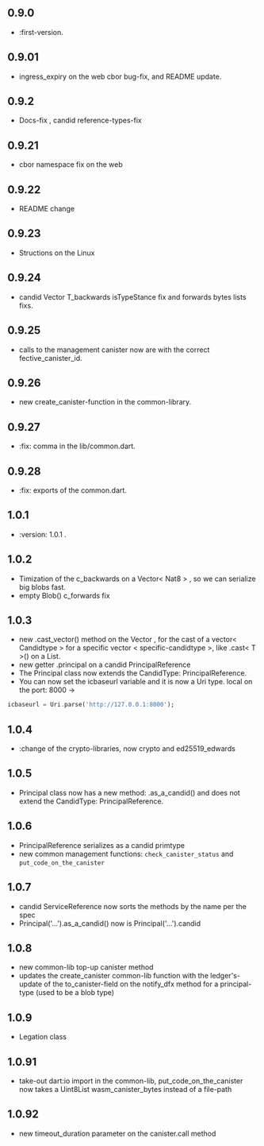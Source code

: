 ## 0.9.0

* :first-version.

## 0.9.01

* ingress_expiry on the web cbor bug-fix, and README update.

## 0.9.2

* Docs-fix , candid reference-types-fix

## 0.9.21

* cbor namespace fix on the web

## 0.9.22

* README change

## 0.9.23

* Structions on the Linux

## 0.9.24

* candid Vector T_backwards isTypeStance fix and forwards bytes lists fixs.  

## 0.9.25

* calls to the management canister now are with the correct fective_canister_id.

## 0.9.26

* new create_canister-function in the common-library.

## 0.9.27

* :fix: comma in the lib/common.dart.

## 0.9.28

* :fix: exports of the common.dart.

## 1.0.1

* :version: 1.0.1 .

## 1.0.2

* Timization of the c_backwards on a Vector< Nat8 > , so we can serialize big blobs fast. 
* empty Blob() c_forwards fix

## 1.0.3

* new .cast_vector<C>() method on the Vector , for the cast of a vector< Candidtype > for a specific vector < specific-candidtype >, like .cast< T >() on a List.
* new getter .principal on a candid PrincipalReference  
* The Principal class now extends the CandidType: PrincipalReference.
* You can now set the icbaseurl variable and it is now a Uri type. local on the port: 8000 -> 
```dart 
icbaseurl = Uri.parse('http://127.0.0.1:8000'); 
```

## 1.0.4

* :change of the crypto-libraries, now crypto and ed25519_edwards

## 1.0.5

* Principal class now has a new method: .as_a_candid() and does not extend the CandidType: PrincipalReference.

## 1.0.6

* PrincipalReference serializes as a candid primtype
* new common management functions: `check_canister_status` and `put_code_on_the_canister`

## 1.0.7 

* candid ServiceReference now sorts the methods by the name per the spec
* Principal('...').as_a_candid() now is Principal('...').candid

## 1.0.8

* new common-lib top-up canister method 
* updates the create_canister common-lib function with the ledger's-update of the to_canister-field on the notify_dfx method for a principal-type (used to be a blob type)

## 1.0.9

* Legation class 

## 1.0.91

* take-out dart:io import in the common-lib, put_code_on_the_canister now takes a Uint8List wasm_canister_bytes instead of a file-path

## 1.0.92

* new timeout_duration parameter on the canister.call method
